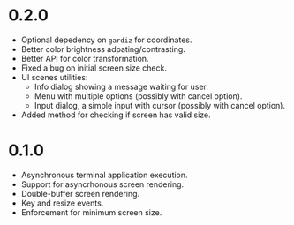 # 0.2.0
- Optional depedency on `gardiz` for coordinates.
- Better color brightness adpating/contrasting.
- Better API for color transformation.
- Fixed a bug on initial screen size check.
- UI scenes utilities:
    - Info dialog showing a message waiting for user.
    - Menu with multiple options (possibly with cancel option).
    - Input dialog, a simple input with cursor (possibly with cancel option).
- Added method for checking if screen has valid size.

# 0.1.0
- Asynchronous terminal application execution.
- Support for asyncrhonous screen rendering.
- Double-buffer screen rendering.
- Key and resize events.
- Enforcement for minimum screen size.
